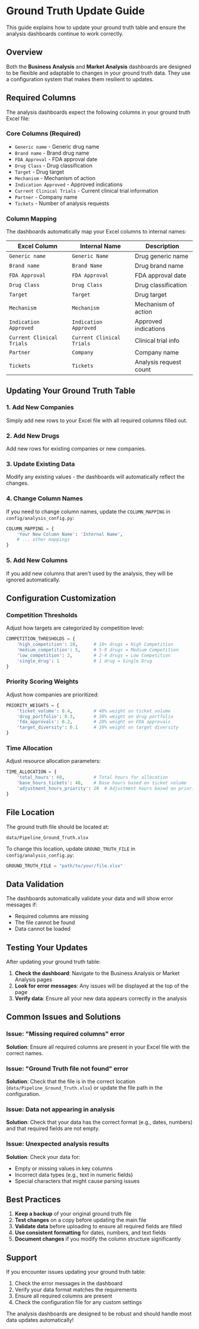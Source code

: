 # Ground Truth Update Guide

This guide explains how to update your ground truth table and ensure the analysis dashboards continue to work correctly.

## Overview

Both the **Business Analysis** and **Market Analysis** dashboards are designed to be flexible and adaptable to changes in your ground truth data. They use a configuration system that makes them resilient to updates.

## Required Columns

The analysis dashboards expect the following columns in your ground truth Excel file:

### Core Columns (Required)
- `Generic name` - Generic drug name
- `Brand name` - Brand drug name  
- `FDA Approval` - FDA approval date
- `Drug Class` - Drug classification
- `Target` - Drug target
- `Mechanism` - Mechanism of action
- `Indication Approved` - Approved indications
- `Current Clinical Trials` - Current clinical trial information
- `Partner` - Company name
- `Tickets` - Number of analysis requests

### Column Mapping

The dashboards automatically map your Excel columns to internal names:

| Excel Column | Internal Name | Description |
|--------------|---------------|-------------|
| `Generic name` | `Generic Name` | Drug generic name |
| `Brand name` | `Brand Name` | Drug brand name |
| `FDA Approval` | `FDA Approval` | FDA approval date |
| `Drug Class` | `Drug Class` | Drug classification |
| `Target` | `Target` | Drug target |
| `Mechanism` | `Mechanism` | Mechanism of action |
| `Indication Approved` | `Indication Approved` | Approved indications |
| `Current Clinical Trials` | `Current Clinical Trials` | Clinical trial info |
| `Partner` | `Company` | Company name |
| `Tickets` | `Tickets` | Analysis request count |

## Updating Your Ground Truth Table

### 1. Add New Companies
Simply add new rows to your Excel file with all required columns filled out.

### 2. Add New Drugs
Add new rows for existing companies or new companies.

### 3. Update Existing Data
Modify any existing values - the dashboards will automatically reflect the changes.

### 4. Change Column Names
If you need to change column names, update the `COLUMN_MAPPING` in `config/analysis_config.py`:

```python
COLUMN_MAPPING = {
    'Your New Column Name': 'Internal Name',
    # ... other mappings
}
```

### 5. Add New Columns
If you add new columns that aren't used by the analysis, they will be ignored automatically.

## Configuration Customization

### Competition Thresholds
Adjust how targets are categorized by competition level:

```python
COMPETITION_THRESHOLDS = {
    'high_competition': 10,      # 10+ drugs = High Competition
    'medium_competition': 5,     # 5-9 drugs = Medium Competition  
    'low_competition': 2,        # 2-4 drugs = Low Competition
    'single_drug': 1             # 1 drug = Single Drug
}
```

### Priority Scoring Weights
Adjust how companies are prioritized:

```python
PRIORITY_WEIGHTS = {
    'ticket_volume': 0.4,        # 40% weight on ticket volume
    'drug_portfolio': 0.3,       # 30% weight on drug portfolio
    'fda_approvals': 0.2,        # 20% weight on FDA approvals
    'target_diversity': 0.1      # 10% weight on target diversity
}
```

### Time Allocation
Adjust resource allocation parameters:

```python
TIME_ALLOCATION = {
    'total_hours': 60,           # Total hours for allocation
    'base_hours_tickets': 40,    # Base hours based on ticket volume
    'adjustment_hours_priority': 20  # Adjustment hours based on priority
}
```

## File Location

The ground truth file should be located at:
```
data/Pipeline_Ground_Truth.xlsx
```

To change this location, update `GROUND_TRUTH_FILE` in `config/analysis_config.py`:

```python
GROUND_TRUTH_FILE = "path/to/your/file.xlsx"
```

## Data Validation

The dashboards automatically validate your data and will show error messages if:
- Required columns are missing
- The file cannot be found
- Data cannot be loaded

## Testing Your Updates

After updating your ground truth table:

1. **Check the dashboard**: Navigate to the Business Analysis or Market Analysis pages
2. **Look for error messages**: Any issues will be displayed at the top of the page
3. **Verify data**: Ensure all your new data appears correctly in the analysis

## Common Issues and Solutions

### Issue: "Missing required columns" error
**Solution**: Ensure all required columns are present in your Excel file with the correct names.

### Issue: "Ground Truth file not found" error
**Solution**: Check that the file is in the correct location (`data/Pipeline_Ground_Truth.xlsx`) or update the file path in the configuration.

### Issue: Data not appearing in analysis
**Solution**: Check that your data has the correct format (e.g., dates, numbers) and that required fields are not empty.

### Issue: Unexpected analysis results
**Solution**: Check your data for:
- Empty or missing values in key columns
- Incorrect data types (e.g., text in numeric fields)
- Special characters that might cause parsing issues

## Best Practices

1. **Keep a backup** of your original ground truth file
2. **Test changes** on a copy before updating the main file
3. **Validate data** before uploading to ensure all required fields are filled
4. **Use consistent formatting** for dates, numbers, and text fields
5. **Document changes** if you modify the column structure significantly

## Support

If you encounter issues updating your ground truth table:

1. Check the error messages in the dashboard
2. Verify your data format matches the requirements
3. Ensure all required columns are present
4. Check the configuration file for any custom settings

The analysis dashboards are designed to be robust and should handle most data updates automatically!
